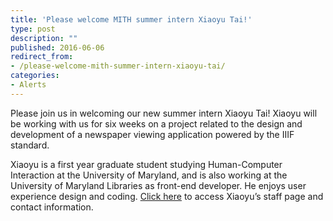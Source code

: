 ```yaml
---
title: 'Please welcome MITH summer intern Xiaoyu Tai!'
type: post
description: ""
published: 2016-06-06
redirect_from: 
- /please-welcome-mith-summer-intern-xiaoyu-tai/
categories:
- Alerts
---
```

Please join us in welcoming our new summer intern Xiaoyu Tai! Xiaoyu will be working with us for six weeks on a project related to the design and development of a newspaper viewing application powered by the IIIF standard.

Xiaoyu is a first year graduate student studying Human-Computer Interaction at the University of Maryland, and is also working at the University of Maryland Libraries as front-end developer. He enjoys user experience design and coding. [Click here](http://mith.umd.edu/people/person/xiaoyu-tai/) to access Xiaoyu’s staff page and contact information.
